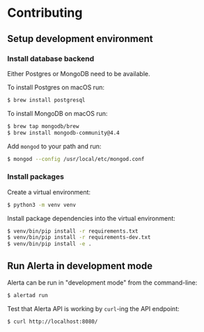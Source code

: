 # Contributing


## Setup development environment

### Install database backend

Either Postgres or MongoDB need to be available.

To install Postgres on macOS run:

```bash
$ brew install postgresql
```

To install MongoDB on macOS run:

```bash
$ brew tap mongodb/brew
$ brew install mongodb-community@4.4
```

Add `mongod` to your path and run:

```bash
$ mongod --config /usr/local/etc/mongod.conf
```

### Install packages

Create a virtual environment:

```bash
$ python3 -m venv venv
```

Install package dependencies into the virtual environment:

```bash
$ venv/bin/pip install -r requirements.txt
$ venv/bin/pip install -r requirements-dev.txt
$ venv/bin/pip install -e .
```

## Run Alerta in development mode

Alerta can be run in "development mode" from the command-line:

```bash
$ alertad run
```

Test that Alerta API is working by `curl`-ing the API endpoint:

```bash
$ curl http://localhost:8080/
```
